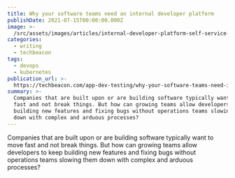 ```yaml
---
title: Why your software teams need an internal developer platform
publishDate: 2021-07-15T00:00:00.000Z
image: >-
  /src/assets/images/articles/internal-developer-platform-self-service-chris-ward.jpg
categories:
  - writing
  - techbeacon
tags:
  - devops
  - kubernetes
publication_url: >-
  https://techbeacon.com/app-dev-testing/why-your-software-teams-need-internal-developer-platform
summary: >-
  Companies that are built upon or are building software typically want to move
  fast and not break things. But how can growing teams allow developers to keep
  building new features and fixing bugs without operations teams slowing them
  down with complex and arduous processes?
---
```


Companies that are built upon or are building software typically want to move fast and not break things. But how can growing teams allow developers to keep building new features and fixing bugs without operations teams slowing them down with complex and arduous processes?
